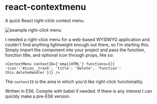 # react-contextmenu
A quick React right-click context menu.

![example right-click menu](https://raw.githubusercontent.com/amurp/react-contextmenu/0888fb7ebeb8e517e82bc265a5de500ae73e1e77/react-contextmenu.png "example right-click menu")


I needed a right-click menu for a web-based WYSIWYG application and couldn't find anything lightweight enough out there, so I'm starting this. Simply import the component into your project and pass the function, function title, and optional icon through props, like so:

```<ContextMenu contextID={'emailHTML'} functions={[{ 'icon':'#icon__trash', 'title': 'Delete', 'function': this.deleteHandler }]} />```

The ```contextID``` is the area in which you'd like right-click functionality.

Written in ES6. Compile with babel if needed. If there is any interest I can quickly make a pre-ES6 version.
